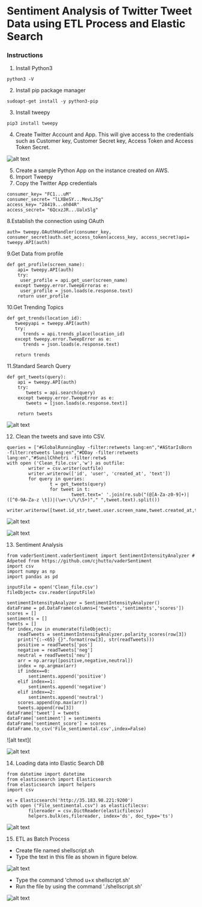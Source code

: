 

#  Sentiment Analysis of Twitter Tweet Data using ETL Process and Elastic Search



### Instructions


1. Install Python3
```
python3 -V
```
2. Install pip package manager
```
sudoapt-get install -y python3-pip
```
3. Install tweepy
```
pip3 install tweepy
```
4. Create Twitter Account and App. This will give access to the credentials such as Customer key, Customer Secret key, Access Token and Access Token Secret.

![alt text](https://github.com/juhipawar/Data_Warehouse_Assignment_2/blob/master/d1.png)

5. Create a sample Python App on the instance created on AWS.
6. Import Tweepy
7. Copy the Twitter App credentials
```
consumer_key= "FC1...uM"
consumer_secret= "lLXBeSY...MevLJ5g"
access_key= "28419...oh04R"
access_secret= "6QcxzJR...UalxSlg"
```
8.Establish the connection using OAuth
```
auth= tweepy.OAuthHandler(consumer_key, consumer_secret)auth.set_access_token(access_key, access_secret)api= tweepy.API(auth)
```
9.Get Data from profile
```
def get_profile(screen_name):
    api= tweepy.API(auth)
    try:
     user_profile = api.get_user(screen_name)
   except tweepy.error.TweepErroras e:
     user_profile = json.loads(e.response.text)
    return user_profile
```
10.Get Trending Topics
```
def get_trends(location_id):
   tweepyapi = tweepy.API(auth)
   try:
      trends = api.trends_place(location_id)
   except tweepy.error.TweepError as e:
      trends = json.loads(e.response.text)

   return trends
```
11.Standard Search Query
```
def get_tweets(query):
    api = tweepy.API(auth)
    try:
       tweets = api.search(query)
    except tweepy.error.TweepError as e:
       tweets = [json.loads(e.response.text)]

    return tweets
```

![alt text](https://github.com/juhipawar/Data_Warehouse_Assignment_2/blob/master/d2%20(2).png)

12. Clean the tweets and save into CSV.
```
queries = ["#GlobalRunningDay -filter:retweets lang:en","#AStarIsBorn -filter:retweets lang:en","#DDay -filter:retweets lang:en","#SunilChhetri -filter:retw$
with open ('Clean_file.csv','w') as outfile:
        writer = csv.writer(outfile)
        writer.writerow(['id', 'user', 'created_at', 'text'])
        for query in queries:
                t = get_tweets(query)
                for tweet in t:
                        tweet.text=' '.join(re.sub("(@[A-Za-z0-9]+)|([^0-9A-Za-z \t])|(\w+:\/\/\S+)"," ",tweet.text).split())
                        writer.writerow([tweet.id_str,tweet.user.screen_name,tweet.created_at,tweet.text])
```
![alt text](https://github.com/juhipawar/Data_Warehouse_Assignment_2/blob/master/d8.png)

![alt text](https://github.com/juhipawar/Data_Warehouse_Assignment_2/blob/master/d10.png)

13. Sentiment Analysis 
```
from vaderSentiment.vaderSentiment import SentimentIntensityAnalyzer # Adpeted from https://github.com/cjhutto/vaderSentiment
import csv
import numpy as np
import pandas as pd

inputFile = open('Clean_file.csv')
fileObject= csv.reader(inputFile)

sentimentIntensityAnalyzer = SentimentIntensityAnalyzer()
dataFrame = pd.DataFrame(columns=['tweets','sentiments','scores'])
scores = []
sentiments = []
tweets = []
for index,row in enumerate(fileObject):
    readTweets = sentimentIntensityAnalyzer.polarity_scores(row[3])
    print("{:-<65} {}".format(row[3], str(readTweets)))
    positive = readTweets['pos']
    negative = readTweets['neg']
    neutral = readTweets['neu']
    arr = np.array([positive,negative,neutral])
    index = np.argmax(arr)
    if index==0:
        sentiments.append('positive')
    elif index==1:
        sentiments.append('negative')
    elif index==2:
        sentiments.append('neutral')
    scores.append(np.max(arr))
    tweets.append(row[3])
dataFrame['tweet'] = tweets
dataFrame['sentiment'] = sentiments
dataFrame['sentiment_score'] = scores
dataFrame.to_csv('File_sentimental.csv',index=False)

```

![alt text](

![alt text](https://github.com/juhipawar/Data_Warehouse_Assignment_2/blob/master/d90.png)

14. Loading data into Elastic Search DB
```
from datetime import datetime
from elasticsearch import Elasticsearch
from elasticsearch import helpers
import csv

es = Elasticsearch('http://35.183.98.221:9200')
with open ("File_sentimental.csv") as elasticfilecsv:
        filereader = csv.DictReader(elasticfilecsv)
        helpers.bulk(es,filereader, index='ds', doc_type='ts')
```
![alt text](https://github.com/juhipawar/Data_Warehouse_Assignment_2/blob/master/d00.png)

15. ETL as Batch Process
* Create file named shellscript.sh
* Type the text in this file as shown in figure below.

![alt text](https://github.com/juhipawar/Data_Warehouse_Assignment_2/blob/master/d91.png)

* Type the command 'chmod u+x shellscript.sh'
* Run the file by using the command './shellscript.sh'

![alt text](https://github.com/juhipawar/Data_Warehouse_Assignment_2/blob/master/d34.png)
















  



















   

   
